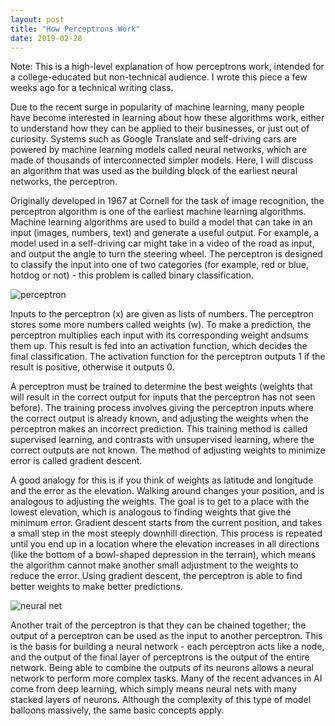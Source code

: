 ```yaml
---
layout: post
title: "How Perceptrons Work"
date: 2019-02-28
---
```


Note: This is a high-level explanation of how perceptrons work, intended for a college-educated but non-technical audience. I wrote this piece a few weeks ago for a technical writing class.

Due to the recent surge in popularity of machine learning, many people have become interested in learning about how these algorithms work, either to understand how they can be applied to their businesses, or just out of curiosity. Systems such as Google Translate and self-driving cars are powered by machine learning models called neural networks, which are made of thousands of interconnected simpler models. Here, I will discuss an algorithm that was used as the building block of the earliest neural networks, the perceptron.

Originally developed in 1967 at Cornell for the task of image recognition, the perceptron algorithm is one of the earliest machine learning algorithms. Machine learning algorithms are used to build a model that can take in an input (images, numbers, text) and generate a useful output. For example, a model used in a self-driving car might take in a video of the road as input, and output the angle to turn the steering wheel. The perceptron is designed to classify the input into one of two categories (for example, red or blue, hotdog or not) - this problem is called binary classification.

![perceptron](https://www.oreilly.com/library/view/deep-learning-for/9781788295628/assets/ca819363-76a0-4968-b4ec-d9e239e2ba31.png)

Inputs to the perceptron (x) are given as lists of numbers. The perceptron stores some more numbers called weights (w). To make a prediction, the perceptron multiplies each input with its corresponding weight andsums them up. This result is fed into an activation function, which decides the final classification. The activation function for the perceptron outputs 1 if the result is positive, otherwise it outputs 0.

A perceptron must be trained to determine the best weights (weights that will result in the correct output for inputs that the perceptron has not seen before). The training process involves giving the perceptron inputs where the correct output is already known, and adjusting the weights when the perceptron makes an incorrect prediction. This training method is called supervised learning, and contrasts with unsupervised learning, where the correct outputs are not known. The method of adjusting weights to minimize error is called gradient descent. 

A good analogy for this is if you think of weights as latitude and longitude and the error as the elevation. Walking around changes your position, and is analogous to adjusting the weights. The goal is to get to a place with the lowest elevation, which is analogous to finding weights that give the minimum error. Gradient descent starts from the current position, and takes a small step in the most steeply downhill direction. This process is repeated until you end up in a location where the elevation increases in all directions (like the bottom of a bowl-shaped depression in the terrain), which means the algorithm cannot make another small adjustment to the weights to reduce the error. Using gradient descent, the perceptron is able to find better weights to make better predictions.

![neural net](https://upload.wikimedia.org/wikipedia/commons/e/e4/Artificial_neural_network.svg)

Another trait of the perceptron is that they can be chained together; the output of a perceptron can be used as the input to another perceptron. This is the basis for building a neural network - each perceptron acts like a node, and the output of the final layer of perceptrons is the output of the entire network. Being able to combine the outputs of its neurons allows a neural network to perform more complex tasks. Many of the recent advances in AI come from deep learning, which simply means neural nets with many stacked layers of neurons. Although the complexity of this type of model balloons massively, the same basic concepts apply.
